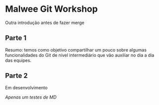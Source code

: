 # Malwee Git Workshop

Outra introdução antes de fazer merge

## Parte 1

Resumo: temos como objetivo compartilhar um pouco sobre algumas funcionalidades do Git de nível intermediário que vão auxiliar no dia a dia das equipes.

## Parte 2

Em desenvolvimento

_Apenas um testes de MD_
